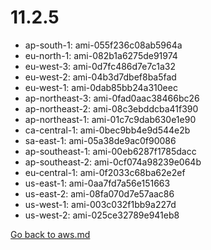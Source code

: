 
 # 11.2.5
- ap-south-1: ami-055f236c08ab5964a
- eu-north-1: ami-082b1a6275de91974
- eu-west-3: ami-0d7fc486d7e7c1a32
- eu-west-2: ami-04b3d7dbef8ba5fad
- eu-west-1: ami-0dab85bb24a310eec
- ap-northeast-3: ami-0fad0aac38466bc26
- ap-northeast-2: ami-08c3ebddcba41f390
- ap-northeast-1: ami-01c7c9dab630e1e90
- ca-central-1: ami-0bec9bb4e9d544e2b
- sa-east-1: ami-05a38de9ac0f90086
- ap-southeast-1: ami-00eb6287f1785dacc
- ap-southeast-2: ami-0cf074a98239e064b
- eu-central-1: ami-0f2033c68ba62e2ef
- us-east-1: ami-0aa7fd7a56e151663
- us-east-2: ami-08fa070d7e57aac86
- us-west-1: ami-003c032f1bb9a227d
- us-west-2: ami-025ce32789e941eb8

[Go back to aws.md](../../aws.md) 
